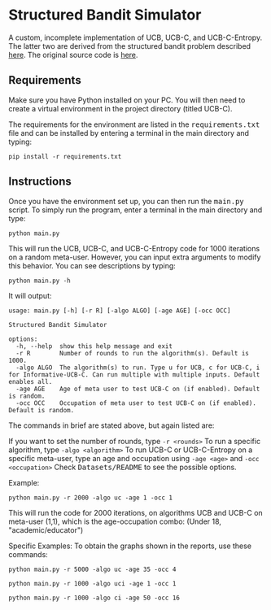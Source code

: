 # Structured Bandit Simulator

A custom, incomplete implementation of UCB, UCB-C, and UCB-C-Entropy. The latter two are derived from the structured bandit problem described [here](https://arxiv.org/pdf/1810.08164.pdf). The original source code is [here](https://github.com/shreyasc-13/structured_bandits).
## Requirements

Make sure you have Python installed on your PC. You will then need to create a virtual environment in the project directory (titled UCB-C).

The requirements for the environment are listed in the <tt>requirements.txt</tt> file and can be installed by entering a terminal in the main directory and typing:
```
pip install -r requirements.txt
```

## Instructions

Once you have the environment set up, you can then run the <tt>main.py</tt> script.
To simply run the program, enter a terminal in the main directory and type:
```
python main.py
```
This will run the UCB, UCB-C, and UCB-C-Entropy code for 1000 iterations on a random meta-user. However, you can input extra arguments to modify this behavior. You can see descriptions by typing:
```
python main.py -h
```
It will output:
```
usage: main.py [-h] [-r R] [-algo ALGO] [-age AGE] [-occ OCC]

Structured Bandit Simulator

options:
  -h, --help  show this help message and exit
  -r R        Number of rounds to run the algorithm(s). Default is 1000.
  -algo ALGO  The algorithm(s) to run. Type u for UCB, c for UCB-C, i for Informative-UCB-C. Can run multiple with multiple inputs. Default enables all.
  -age AGE    Age of meta user to test UCB-C on (if enabled). Default is random.
  -occ OCC    Occupation of meta user to test UCB-C on (if enabled). Default is random.
```

The commands in brief are stated above, but again listed are:

If you want to set the number of rounds, type `-r <rounds>`
To run a specific algorithm, type `-algo <algorithm>`
To run UCB-C or UCB-C-Entropy on a specific meta-user, type an age and occupation using `-age <age>` and `-occ <occupation>`
Check <tt>Datasets/README</tt> to see the possible options.

Example:
```
python main.py -r 2000 -algo uc -age 1 -occ 1
```
This will run the code for 2000 iterations, on algorithms UCB and UCB-C on meta-user (1,1), which is the age-occupation combo: (Under 18, "academic/educator")

Specific Examples:
To obtain the graphs shown in the reports, use these commands:
```
python main.py -r 5000 -algo uc -age 35 -occ 4
```

```
python main.py -r 1000 -algo uci -age 1 -occ 1
```

```
python main.py -r 1000 -algo ci -age 50 -occ 16
```
